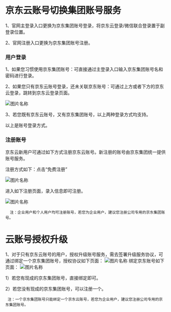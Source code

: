# 京东云账号切换集团账号服务

1、官网主登录入口更换为京东集团账号登录，将京东云登录/微信联合登录置于副登录位置。

2、官网注册入口更换为京东集团账号注册。

### 用户登录
1、如果您习惯使用京东集团账号：可直接通过主登录入口输入京东集团账号名和密码进行登录。


2、如果您只有京东云账号登录，还未关联京东账号：可通过上方或者下方的京东云登录，跳转到京东云登录页面。

![图片名称](https://github.com/jdcloudcom/cn/blob/cn-%E7%94%A8%E6%88%B7%E6%9C%8D%E5%8A%A1-%E5%88%87%E6%8D%A2%E9%9B%86%E5%9B%A2%E8%B4%A6%E5%8F%B7%E6%93%8D%E4%BD%9C%E8%AF%B4%E6%98%8E/image/User/1-jdc-login11.png)

3、若您既有京东云账号，又有京东集团账号，以上两种登录方式均支持。

以上是账号登录方式。

### 注册账号

京东云新用户可通过如下方式注册京东云账号。新注册的账号由京东集团统一提供账号服务。

注册方式如下：点击“免费注册”

![图片名称](https://github.com/jdcloudcom/cn/blob/cn-%E7%94%A8%E6%88%B7%E6%9C%8D%E5%8A%A1-%E5%88%87%E6%8D%A2%E9%9B%86%E5%9B%A2%E8%B4%A6%E5%8F%B7%E6%93%8D%E4%BD%9C%E8%AF%B4%E6%98%8E/image/User/3-free-reg11.png)

进入如下注册页面，录入信息即可注册。

![图片名称](https://github.com/jdcloudcom/cn/blob/cn-%E7%94%A8%E6%88%B7%E6%9C%8D%E5%8A%A1-%E5%88%87%E6%8D%A2%E9%9B%86%E5%9B%A2%E8%B4%A6%E5%8F%B7%E6%93%8D%E4%BD%9C%E8%AF%B4%E6%98%8E/image/User/3-reg22.png)

      注：企业用户和个人用户均可注册账号，若您为企业用户，建议您注册公司专用的京东集团账号。



# 云账号授权升级
1、对于只有京东云账号的用户，授权升级账号服务，需去签署升级服务协议，可通过绑定一个京东集团账号，授权协议如下页面：
![图片名称](https://github.com/jdcloudcom/cn/blob/cn-%E7%94%A8%E6%88%B7%E6%9C%8D%E5%8A%A1-%E5%88%87%E6%8D%A2%E9%9B%86%E5%9B%A2%E8%B4%A6%E5%8F%B7%E6%93%8D%E4%BD%9C%E8%AF%B4%E6%98%8E/image/User/4-update-contract11.png)
绑定京东账号如下页面：
![图片名称](https://github.com/jdcloudcom/cn/blob/cn-%E7%94%A8%E6%88%B7%E6%9C%8D%E5%8A%A1-%E5%88%87%E6%8D%A2%E9%9B%86%E5%9B%A2%E8%B4%A6%E5%8F%B7%E6%93%8D%E4%BD%9C%E8%AF%B4%E6%98%8E/image/User/5-upgrade-loginname11.png)

  1）若您有现成的京东集团账号，直接绑定即可。
  
  2）若您没有现成的京东集团账号，可以注册一个。
  
  
     注：一个京东集团账号只能绑定一个京东云账号，若您为企业用户，建议您注册公司专用的京东集团账号。
  
